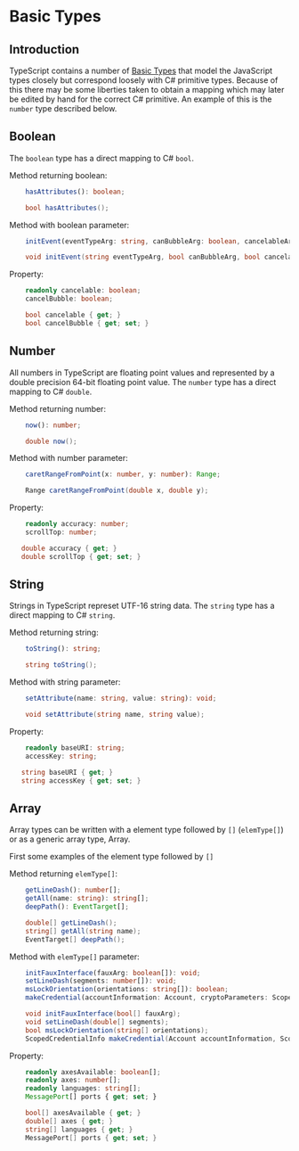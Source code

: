 # Basic Types

## Introduction

TypeScript contains a number of [Basic Types](https://www.typescriptlang.org/docs/handbook/basic-types.html) that model the JavaScript types closely but correspond loosely with C# primitive types.  Because of this there may be some liberties taken to obtain a mapping which may later be edited by hand for the correct C# primitive.  An example of this is the `number` type described below.

## Boolean

The `boolean` type has a direct mapping to C# `bool`.

Method returning boolean:

```typescript
    hasAttributes(): boolean;
```

```csharp
    bool hasAttributes();
```

Method with boolean parameter:

```typescript
    initEvent(eventTypeArg: string, canBubbleArg: boolean, cancelableArg: boolean): void;
```

```csharp
    void initEvent(string eventTypeArg, bool canBubbleArg, bool cancelableArg);
```

Property:

```typescript
    readonly cancelable: boolean;
    cancelBubble: boolean;
```

```csharp
    bool cancelable { get; }
    bool cancelBubble { get; set; }
```

## Number

All numbers in TypeScript are floating point values and represented by a double precision 64-bit floating point value.  The `number` type has a direct mapping to C# `double`.

Method returning number:

```typescript
    now(): number;
```

```csharp
    double now();
```

Method with number parameter:

```typescript
    caretRangeFromPoint(x: number, y: number): Range;
```

```csharp
    Range caretRangeFromPoint(double x, double y);
```

Property:

```typescript
    readonly accuracy: number;
    scrollTop: number;
```

```csharp
   double accuracy { get; }
   double scrollTop { get; set; }
```

## String

Strings in TypeScript represet UTF-16 string data.  The `string` type has a direct mapping to C# `string`.

Method returning string:

```typescript
    toString(): string;
```

```csharp
    string toString();
```

Method with string parameter:

```typescript
    setAttribute(name: string, value: string): void;
```

```csharp
    void setAttribute(string name, string value);
```

Property:

```typescript
    readonly baseURI: string;
    accessKey: string;
```

```csharp
   string baseURI { get; }
   string accessKey { get; set; }
```

## Array

Array types can be written with a element type followed by `[]` (`elemType[]`) or as a generic array type, Array<elemType>.

First some examples of the element type followed by `[]`

Method returning `elemType[]`:

```typescript
    getLineDash(): number[];
    getAll(name: string): string[];
    deepPath(): EventTarget[];
```

```csharp
    double[] getLineDash();
    string[] getAll(string name);
    EventTarget[] deepPath();
```

Method with `elemType[]` parameter:

```typescript
    initFauxInterface(fauxArg: boolean[]): void;
    setLineDash(segments: number[]): void;
    msLockOrientation(orientations: string[]): boolean;
    makeCredential(accountInformation: Account, cryptoParameters: ScopedCredentialParameters[], attestationChallenge: BufferSource, options?: ScopedCredentialOptions): ScopedCredentialInfo;
```

```csharp
    void initFauxInterface(bool[] fauxArg);
    void setLineDash(double[] segments);
    bool msLockOrientation(string[] orientations);
    ScopedCredentialInfo makeCredential(Account accountInformation, ScopedCredentialParameters[] cryptoParameters, BufferSource attestationChallenge, ScopedCredentialOptions options);    
```

Property:

```typescript
    readonly axesAvailable: boolean[];
    readonly axes: number[];
    readonly languages: string[];    
    MessagePort[] ports { get; set; }
```

```csharp
    bool[] axesAvailable { get; }
    double[] axes { get; }
    string[] languages { get; }    
    MessagePort[] ports { get; set; }
```

